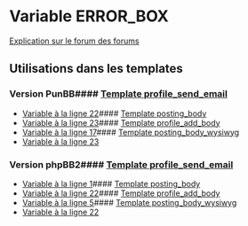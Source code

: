 # Variable ERROR_BOX
[Explication sur le forum des forums](http://forum.forumactif.com/t294113-listing-des-variables#ERROR_BOX)
## Utilisations dans les templates
### Version PunBB#### [Template profile_send_email](punbb/profile_send_email.md)
* [Variable à la ligne 22](../punbb/profile_send_email.tpl#L22)#### [Template posting_body](punbb/posting_body.md)
* [Variable à la ligne 23](../punbb/posting_body.tpl#L23)#### [Template profile_add_body](punbb/profile_add_body.md)
* [Variable à la ligne 17](../punbb/profile_add_body.tpl#L17)#### [Template posting_body_wysiwyg](punbb/posting_body_wysiwyg.md)
* [Variable à la ligne 23](../punbb/posting_body_wysiwyg.tpl#L23)
### Version phpBB2#### [Template profile_send_email](subsilver/profile_send_email.md)
* [Variable à la ligne 1](../subsilver/profile_send_email.tpl#L1)#### [Template posting_body](subsilver/posting_body.md)
* [Variable à la ligne 22](../subsilver/posting_body.tpl#L22)#### [Template profile_add_body](subsilver/profile_add_body.md)
* [Variable à la ligne 5](../subsilver/profile_add_body.tpl#L5)#### [Template posting_body_wysiwyg](subsilver/posting_body_wysiwyg.md)
* [Variable à la ligne 22](../subsilver/posting_body_wysiwyg.tpl#L22)